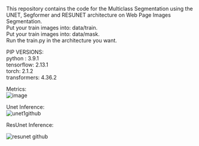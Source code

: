 This repository contains the code for the Multiclass Segmentation using the UNET, Segformer and RESUNET architecture on Web Page Images Segmentation. <br>
Put your train images into: data/train. <br>
Put your train images into: data/mask. <br>
Run the train.py in the architecture you want.<br>


PIP VERSIONS:<br>
python : 3.9.1 <br>
tensorflow: 2.13.1 <br>
torch: 2.1.2  <br>
transformers: 4.36.2 <br>

Metrics: <br>
![image](https://github.com/berkayozdemir/unet-resunet-segformer/assets/25156705/a96fd13d-11f7-4ece-984f-3784f8fc1907) <br>


Unet Inference: <br>
![unet1github](https://github.com/berkayozdemir/unet-resunet-segformer/assets/25156705/c33f375e-7b48-4deb-8b98-c4cbd8870f8c)

ResUnet Inference: <br>

![resunet github](https://github.com/berkayozdemir/unet-resunet-segformer/assets/25156705/573ec1cf-11f0-4556-bc98-61ec8418ae2e)

